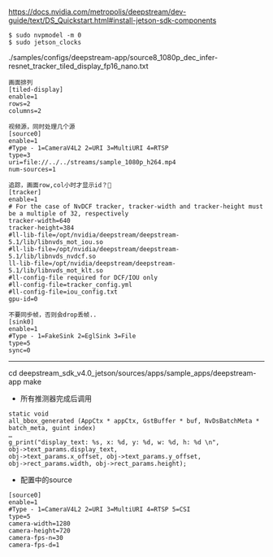 
https://docs.nvidia.com/metropolis/deepstream/dev-guide/text/DS_Quickstart.html#install-jetson-sdk-components
```
$ sudo nvpmodel -m 0
$ sudo jetson_clocks
```

./samples/configs/deepstream-app/source8_1080p_dec_infer-resnet_tracker_tiled_display_fp16_nano.txt
```
画面排列
[tiled-display]
enable=1
rows=2
columns=2

视频源，同时处理几个源
[source0]
enable=1
#Type - 1=CameraV4L2 2=URI 3=MultiURI 4=RTSP
type=3
uri=file://../../streams/sample_1080p_h264.mp4
num-sources=1

追踪，画面row,col小时才显示id？🙈
[tracker]
enable=1
# For the case of NvDCF tracker, tracker-width and tracker-height must be a multiple of 32, respectively
tracker-width=640
tracker-height=384
#ll-lib-file=/opt/nvidia/deepstream/deepstream-5.1/lib/libnvds_mot_iou.so
#ll-lib-file=/opt/nvidia/deepstream/deepstream-5.1/lib/libnvds_nvdcf.so
ll-lib-file=/opt/nvidia/deepstream/deepstream-5.1/lib/libnvds_mot_klt.so
#ll-config-file required for DCF/IOU only
#ll-config-file=tracker_config.yml
#ll-config-file=iou_config.txt
gpu-id=0

不要同步帧，否则会drop丢帧..
[sink0]
enable=1
#Type - 1=FakeSink 2=EglSink 3=File
type=5
sync=0
```


--- 
cd deepstream_sdk_v4.0_jetson/sources/apps/sample_apps/deepstream-app
make

- 所有推测器完成后调用

```
static void
all_bbox_generated (AppCtx * appCtx, GstBuffer * buf, NvDsBatchMeta * batch_meta, guint index)
…
g_print("display_text: %s, x: %d, y: %d, w: %d, h: %d \n",
obj->text_params.display_text,
obj->text_params.x_offset, obj->text_params.y_offset,
obj->rect_params.width, obj->rect_params.height);
```



-  配置中的source

```
[source0]
enable=1
#Type - 1=CameraV4L2 2=URI 3=MultiURI 4=RTSP 5=CSI
type=5
camera-width=1280
camera-height=720
camera-fps-n=30
camera-fps-d=1

```



